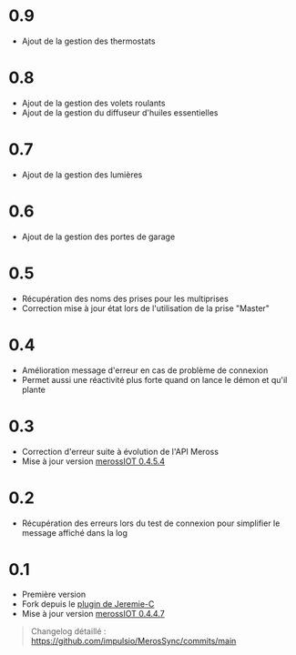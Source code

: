 # 0.9
- Ajout de la gestion des thermostats

# 0.8
- Ajout de la gestion des volets roulants
- Ajout de la gestion du diffuseur d'huiles essentielles

# 0.7
- Ajout de la gestion des lumières

# 0.6
- Ajout de la gestion des portes de garage

# 0.5
- Récupération des noms des prises pour les multiprises
- Correction mise à jour état lors de l'utilisation de la prise "Master"

# 0.4
- Amélioration message d'erreur en cas de problème de connexion
- Permet aussi une réactivité plus forte quand on lance le démon et qu'il plante

# 0.3
- Correction d'erreur suite à évolution de l'API Meross
- Mise à jour version [merossIOT 0.4.5.4](https://github.com/albertogeniola/MerossIot)

# 0.2
- Récupération des erreurs lors du test de connexion pour simplifier le message affiché dans la log

# 0.1
- Première version
- Fork depuis le [plugin de Jeremie-C](https://github.com/Jeremie-C/plugin-MerossIOT)
- Mise à jour version [merossIOT 0.4.4.7](https://github.com/albertogeniola/MerossIot)


> Changelog détaillé :
> <https://github.com/impulsio/MerosSync/commits/main>
